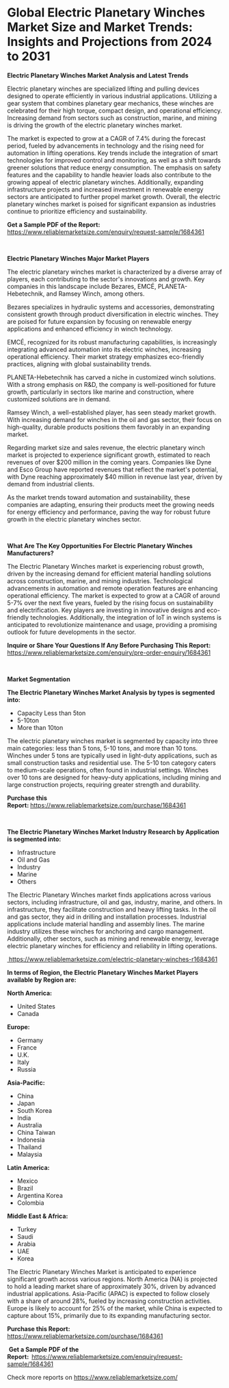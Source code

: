 <p><h1>Global Electric Planetary Winches Market Size and Market Trends: Insights and Projections from 2024 to 2031</h1></p><p><strong>Electric Planetary Winches Market Analysis and Latest Trends</strong></p>
<p><p>Electric planetary winches are specialized lifting and pulling devices designed to operate efficiently in various industrial applications. Utilizing a gear system that combines planetary gear mechanics, these winches are celebrated for their high torque, compact design, and operational efficiency. Increasing demand from sectors such as construction, marine, and mining is driving the growth of the electric planetary winches market.</p><p>The market is expected to grow at a CAGR of 7.4% during the forecast period, fueled by advancements in technology and the rising need for automation in lifting operations. Key trends include the integration of smart technologies for improved control and monitoring, as well as a shift towards greener solutions that reduce energy consumption. The emphasis on safety features and the capability to handle heavier loads also contribute to the growing appeal of electric planetary winches. Additionally, expanding infrastructure projects and increased investment in renewable energy sectors are anticipated to further propel market growth. Overall, the electric planetary winches market is poised for significant expansion as industries continue to prioritize efficiency and sustainability.</p></p>
<p><strong>Get a Sample PDF of the Report:&nbsp;</strong> <a href="https://www.reliablemarketsize.com/enquiry/request-sample/1684361?utm_campaign=2005&utm_medium=2&utm_source=Github&utm_content=ia&utm_term=30122024&utm_id=electric-planetary-winches">https://www.reliablemarketsize.com/enquiry/request-sample/1684361</a></p>
<p>&nbsp;</p>
<p><strong>Electric Planetary Winches Major Market Players</strong></p>
<p><p>The electric planetary winches market is characterized by a diverse array of players, each contributing to the sector's innovations and growth. Key companies in this landscape include Bezares, EMCÉ, PLANETA-Hebetechnik, and Ramsey Winch, among others.</p><p>Bezares specializes in hydraulic systems and accessories, demonstrating consistent growth through product diversification in electric winches. They are poised for future expansion by focusing on renewable energy applications and enhanced efficiency in winch technology.</p><p>EMCÉ, recognized for its robust manufacturing capabilities, is increasingly integrating advanced automation into its electric winches, increasing operational efficiency. Their market strategy emphasizes eco-friendly practices, aligning with global sustainability trends.</p><p>PLANETA-Hebetechnik has carved a niche in customized winch solutions. With a strong emphasis on R&D, the company is well-positioned for future growth, particularly in sectors like marine and construction, where customized solutions are in demand.</p><p>Ramsey Winch, a well-established player, has seen steady market growth. With increasing demand for winches in the oil and gas sector, their focus on high-quality, durable products positions them favorably in an expanding market.</p><p>Regarding market size and sales revenue, the electric planetary winch market is projected to experience significant growth, estimated to reach revenues of over $200 million in the coming years. Companies like Dyne and Esco Group have reported revenues that reflect the market's potential, with Dyne reaching approximately $40 million in revenue last year, driven by demand from industrial clients.</p><p>As the market trends toward automation and sustainability, these companies are adapting, ensuring their products meet the growing needs for energy efficiency and performance, paving the way for robust future growth in the electric planetary winches sector.</p></p>
<p>&nbsp;</p>
<p><strong>What Are The Key Opportunities For Electric Planetary Winches Manufacturers?</strong></p>
<p><p>The Electric Planetary Winches market is experiencing robust growth, driven by the increasing demand for efficient material handling solutions across construction, marine, and mining industries. Technological advancements in automation and remote operation features are enhancing operational efficiency. The market is expected to grow at a CAGR of around 5-7% over the next five years, fueled by the rising focus on sustainability and electrification. Key players are investing in innovative designs and eco-friendly technologies. Additionally, the integration of IoT in winch systems is anticipated to revolutionize maintenance and usage, providing a promising outlook for future developments in the sector.</p></p>
<p><strong>Inquire or Share Your Questions If Any Before Purchasing This Report:</strong> <a href="https://www.reliablemarketsize.com/enquiry/pre-order-enquiry/1684361?utm_campaign=2005&utm_medium=2&utm_source=Github&utm_content=ia&utm_term=30122024&utm_id=electric-planetary-winches">https://www.reliablemarketsize.com/enquiry/pre-order-enquiry/1684361</a></p>
<p>&nbsp;</p>
<p><strong>Market Segmentation</strong></p>
<p><strong>The Electric Planetary Winches Market Analysis by types is segmented into:</strong></p>
<p><ul><li>Capacity Less than 5ton</li><li>5-10ton</li><li>More than 10ton</li></ul></p>
<p><p>The electric planetary winches market is segmented by capacity into three main categories: less than 5 tons, 5-10 tons, and more than 10 tons. Winches under 5 tons are typically used in light-duty applications, such as small construction tasks and residential use. The 5-10 ton category caters to medium-scale operations, often found in industrial settings. Winches over 10 tons are designed for heavy-duty applications, including mining and large construction projects, requiring greater strength and durability.</p></p>
<p><strong>Purchase this Report:&nbsp;</strong><a href="https://www.reliablemarketsize.com/purchase/1684361?utm_campaign=2005&utm_medium=2&utm_source=Github&utm_content=ia&utm_term=30122024&utm_id=electric-planetary-winches">https://www.reliablemarketsize.com/purchase/1684361</a></p>
<p>&nbsp;</p>
<p><strong>The Electric Planetary Winches Market Industry Research by Application is segmented into:</strong></p>
<p><ul><li>Infrastructure</li><li>Oil and Gas</li><li>Industry</li><li>Marine</li><li>Others</li></ul></p>
<p><p>The Electric Planetary Winches market finds applications across various sectors, including infrastructure, oil and gas, industry, marine, and others. In infrastructure, they facilitate construction and heavy lifting tasks. In the oil and gas sector, they aid in drilling and installation processes. Industrial applications include material handling and assembly lines. The marine industry utilizes these winches for anchoring and cargo management. Additionally, other sectors, such as mining and renewable energy, leverage electric planetary winches for efficiency and reliability in lifting operations.</p></p>
<p><a href="https://www.reliablemarketsize.com/electric-planetary-winches-r1684361?utm_campaign=2005&utm_medium=2&utm_source=Github&utm_content=ia&utm_term=30122024&utm_id=electric-planetary-winches">&nbsp;https://www.reliablemarketsize.com/electric-planetary-winches-r1684361</a></p>
<p><strong>In terms of Region, the Electric Planetary Winches Market Players available by Region are:</strong></p>
<p>
    <p> <strong> North America: </strong>
        <ul>
            <li>United States</li>
            <li>Canada</li>
        </ul>
        </p> 
    <p> <strong> Europe: </strong>
        <ul>
            <li>Germany</li>
            <li>France</li>
            <li>U.K.</li>
            <li>Italy</li>
            <li>Russia</li>
        </ul>
        </p> 
    <p> <strong> Asia-Pacific: </strong>
        <ul>
            <li>China</li>
            <li>Japan</li>
            <li>South Korea</li>
            <li>India</li>
            <li>Australia</li>
            <li>China Taiwan</li>
            <li>Indonesia</li>
            <li>Thailand</li>
            <li>Malaysia</li>
        </ul>
        </p> 
    <p> <strong> Latin America: </strong>
        <ul>
            <li>Mexico</li>
            <li>Brazil</li>
            <li>Argentina Korea</li>
            <li>Colombia</li>
        </ul>
        </p> 
    <p> <strong> Middle East & Africa: </strong>
        <ul>
            <li>Turkey</li>
            <li>Saudi</li>
            <li>Arabia</li>
            <li>UAE</li>
            <li>Korea</li>
        </ul>
    </p>
    </p>
<p><p>The Electric Planetary Winches Market is anticipated to experience significant growth across various regions. North America (NA) is projected to hold a leading market share of approximately 30%, driven by advanced industrial applications. Asia-Pacific (APAC) is expected to follow closely with a share of around 28%, fueled by increasing construction activities. Europe is likely to account for 25% of the market, while China is expected to capture about 15%, primarily due to its expanding manufacturing sector.</p></p>
<p><strong>Purchase this Report: </strong><a href="https://www.reliablemarketsize.com/purchase/1684361?utm_campaign=2005&utm_medium=2&utm_source=Github&utm_content=ia&utm_term=30122024&utm_id=electric-planetary-winches">https://www.reliablemarketsize.com/purchase/1684361</a></p>
<p>&nbsp;<strong>Get a Sample PDF of the Report:&nbsp;&nbsp;</strong><a href="https://www.reliablemarketsize.com/enquiry/request-sample/1684361?utm_campaign=2005&utm_medium=2&utm_source=Github&utm_content=ia&utm_term=30122024&utm_id=electric-planetary-winches">https://www.reliablemarketsize.com/enquiry/request-sample/1684361</a></p>
<p><strong></strong></p>
<p>Check more reports on <a href="https://www.reliablemarketsize.com/?utm_campaign=2005&utm_medium=2&utm_source=Github&utm_content=ia&utm_term=30122024&utm_id=electric-planetary-winches">https://www.reliablemarketsize.com/</a></p>